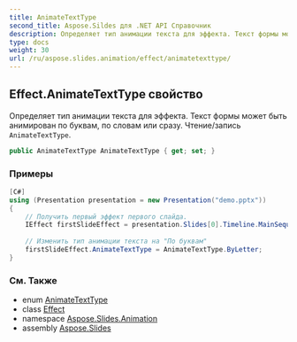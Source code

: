 ```yaml
---
title: AnimateTextType
second_title: Aspose.Sildes для .NET API Справочник
description: Определяет тип анимации текста для эффекта. Текст формы может быть анимирован по буквам, по словам или сразу. Чтение/запись AnimateTextType.
type: docs
weight: 30
url: /ru/aspose.slides.animation/effect/animatetexttype/
---
```


## Effect.AnimateTextType свойство

Определяет тип анимации текста для эффекта. Текст формы может быть анимирован по буквам, по словам или сразу. Чтение/запись `AnimateTextType`.

```csharp
public AnimateTextType AnimateTextType { get; set; }
```

### Примеры

```csharp
[C#]
using (Presentation presentation = new Presentation("demo.pptx"))
{
    // Получить первый эффект первого слайда.
    IEffect firstSlideEffect = presentation.Slides[0].Timeline.MainSequence[0];
    
    // Изменить тип анимации текста на "По буквам"
    firstSlideEffect.AnimateTextType = AnimateTextType.ByLetter;
}
```

### См. Также

* enum [AnimateTextType](../../animatetexttype)
* class [Effect](../../effect)
* namespace [Aspose.Slides.Animation](../../effect)
* assembly [Aspose.Slides](../../../)

<!-- DO NOT EDIT: сгенерировано xmldocmd для Aspose.Slides.dll -->